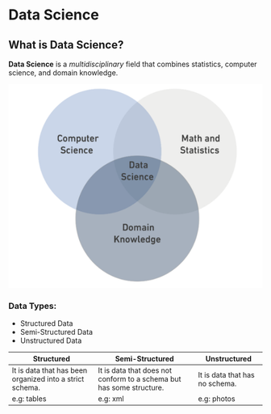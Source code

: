 # Data Science

## What is Data Science?

**Data Science** is a *multidisciplinary* field that combines statistics, computer science, and domain knowledge.

![DS image](DS.png)

### **Data Types:**
- Structured Data
- Semi-Structured Data
- Unstructured Data

| Structured | Semi-Structured | Unstructured |
| ------------- | ------------- | ------------- |
| It is data that has been organized into a strict schema. | It is data that does not conform to a schema but has some structure. | It is data that has no schema. | 
| e.g: tables| e.g: xml | e.g: photos | 
